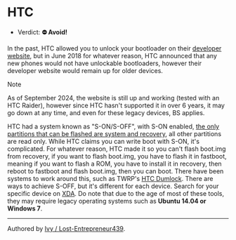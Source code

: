 # HTC

- Verdict: **⛔ Avoid!**

In the past, HTC allowed you to unlock your bootloader on their [developer website], but in June 2018 for whatever reason, HTC announced that any new phones would not have unlockable bootloaders, however their developer website would remain up for older devices.

> [!NOTE]
> As of September 2024, the website is still up and working (tested with an HTC Raider), however since HTC hasn't supported it in over 6 years, it may go down at any time, and even for these legacy devices, BS applies. 

HTC had a system known as "S-ON/S-OFF", with S-ON enabled, [the only partitions that can be flashed are system and recovery][s-system], all other partitions are read only. While HTC claims you can write boot with S-ON, it's complicated. For whatever reason, HTC made it so you can't flash boot.img from recovery, if you want to flash boot.img, you have to flash it in fastboot, meaning if you want to flash a ROM, you have to install it in recovery, then reboot to fastboot and flash boot.img, then you can boot. There have been systems to work around this, such as TWRP's [HTC Dumlock]. There are ways to achieve S-OFF, but it's different for each device. Search for your specific device on [XDA](https://xdaforums.com). Do note that due to the age of most of these tools, they may require legacy operating systems such as **Ubuntu 14.04 or Windows 7**.

***
Authored by [Ivy / Lost-Entrepreneur439](https://github.com/Lost-Entrepreneur439).<br/>

[developer website]:https://www.htcdev.com/bootloader
[s-system]:https://www.htcdev.com/bootloader/about_unlock_process
[HTC Dumlock]:https://xdaforums.com/t/htc-dumlock-flash-boot-from-recovery-without-fastboot-updated-2012-02-28-v2.1509743/